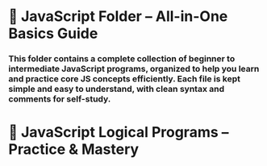 <h1>📁 JavaScript Folder – All-in-One Basics Guide</h1>

<h3>This folder contains a complete collection of beginner to intermediate JavaScript programs, organized to help you learn and practice core JS concepts efficiently. Each file is kept simple and easy to understand, with clean syntax and comments for self-study.

</h3>

<h1>🧠 JavaScript Logical Programs – Practice & Mastery</h1>
